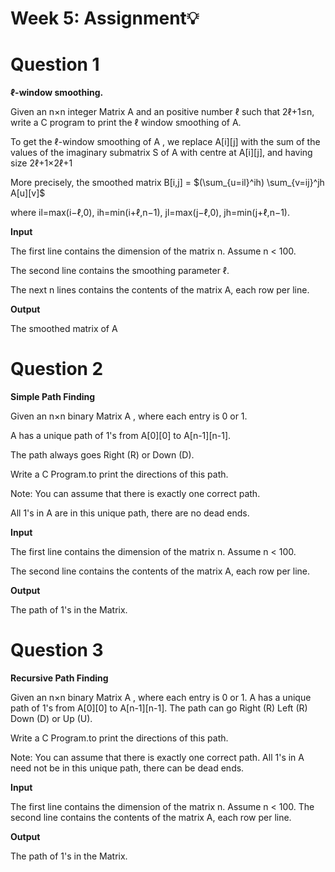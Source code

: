 # Week 5: Assignment💡

<h1>Question 1</h1>

**ℓ-window smoothing.**

Given an n×n integer Matrix A and an positive number ℓ such that 2ℓ+1≤n, write a C program to print the ℓ window smoothing of A. 

To get the  ℓ-window smoothing of A , we replace A[i][j] with the sum of the values of the imaginary submatrix S of A with centre at A[i][j], and having size 2ℓ+1×2ℓ+1


More precisely, the smoothed matrix B[i,j] = $(\sum_{u=il}^ih)    \sum_{v=ij}^jh      A[u][v]$ 

where il=max(i−ℓ,0), ih=min(i+ℓ,n−1), jl=max(j−ℓ,0), jh=min(j+ℓ,n−1).

**Input**

The first line contains the dimension of the matrix n. Assume n < 100.

The second line contains the smoothing parameter ℓ. 

The next n lines contains the contents of the matrix A, each row per line.

**Output**

The smoothed matrix of A

<h1>Question 2</h1>

**Simple Path Finding**

Given an n×n binary Matrix A , where each entry is 0 or 1.

A has a unique path of 1's from  A[0][0] to A[n-1][n-1].

The path always goes Right (R) or Down (D).

Write a C Program.to print the directions of this path.

Note: You can assume that there is exactly one correct path.

All 1's in A are in this unique path, there are no dead ends.

**Input**

The first line contains the dimension of the matrix n. Assume n < 100.

The second line contains the contents of the matrix A, each row per line.


**Output**

The path of 1's in the Matrix.

<h1>Question 3</h1>

**Recursive Path Finding**

Given an n×n binary Matrix A , where each entry is 0 or 1.
A has a unique path of 1's from  A[0][0] to A[n-1][n-1].
The path can go Right (R) Left (R)  Down (D) or Up (U).

Write a C Program.to print the directions of this path.

Note: You can assume that there is exactly one correct path.
All 1's in A need not be in this unique path, there can be dead ends.

**Input**

The first line contains the dimension of the matrix n. Assume n < 100.
The second line contains the contents of the matrix A, each row per line.

**Output**

The path of 1's in the Matrix.



